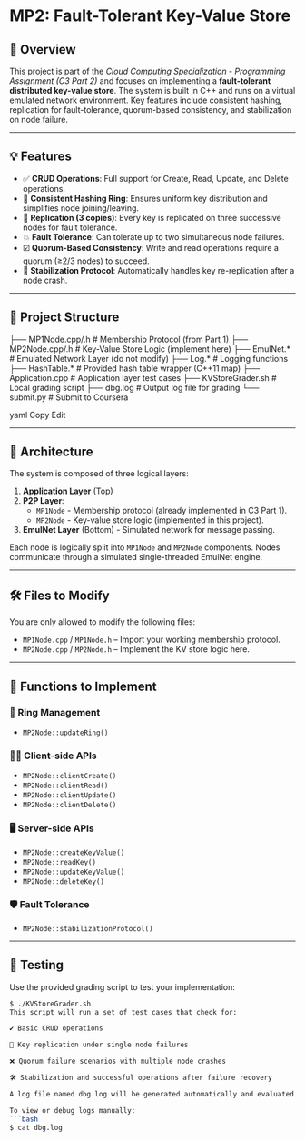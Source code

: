 # MP2: Fault-Tolerant Key-Value Store

## 📘 Overview

This project is part of the *Cloud Computing Specialization - Programming Assignment (C3 Part 2)* and focuses on implementing a **fault-tolerant distributed key-value store**. The system is built in C++ and runs on a virtual emulated network environment. Key features include consistent hashing, replication for fault-tolerance, quorum-based consistency, and stabilization on node failure.

---

## 💡 Features

- ✅ **CRUD Operations**: Full support for Create, Read, Update, and Delete operations.
- 🔁 **Consistent Hashing Ring**: Ensures uniform key distribution and simplifies node joining/leaving.
- 🔄 **Replication (3 copies)**: Every key is replicated on three successive nodes for fault tolerance.
- 💥 **Fault Tolerance**: Can tolerate up to two simultaneous node failures.
- ☑️ **Quorum-Based Consistency**: Write and read operations require a quorum (≥2/3 nodes) to succeed.
- 🔧 **Stabilization Protocol**: Automatically handles key re-replication after a node crash.

---

## 📂 Project Structure

├── MP1Node.cpp/.h # Membership Protocol (from Part 1)
├── MP2Node.cpp/.h # Key-Value Store Logic (implement here)
├── EmulNet.* # Emulated Network Layer (do not modify)
├── Log.* # Logging functions
├── HashTable.* # Provided hash table wrapper (C++11 map)
├── Application.cpp # Application layer test cases
├── KVStoreGrader.sh # Local grading script
├── dbg.log # Output log file for grading
└── submit.py # Submit to Coursera

yaml
Copy
Edit

---

## 🧱 Architecture

The system is composed of three logical layers:

1. **Application Layer** (Top)
2. **P2P Layer**:
   - `MP1Node` - Membership protocol (already implemented in C3 Part 1).
   - `MP2Node` - Key-value store logic (implemented in this project).
3. **EmulNet Layer** (Bottom) - Simulated network for message passing.

Each node is logically split into `MP1Node` and `MP2Node` components. Nodes communicate through a simulated single-threaded EmulNet engine.

---

## 🛠️ Files to Modify

You are only allowed to modify the following files:

- `MP1Node.cpp` / `MP1Node.h` – Import your working membership protocol.
- `MP2Node.cpp` / `MP2Node.h` – Implement the KV store logic here.

---

## 📌 Functions to Implement

### 🔄 Ring Management
- `MP2Node::updateRing()`

### 🧑‍💻 Client-side APIs
- `MP2Node::clientCreate()`
- `MP2Node::clientRead()`
- `MP2Node::clientUpdate()`
- `MP2Node::clientDelete()`

### 🖥️ Server-side APIs
- `MP2Node::createKeyValue()`
- `MP2Node::readKey()`
- `MP2Node::updateKeyValue()`
- `MP2Node::deleteKey()`

### 🛡️ Fault Tolerance
- `MP2Node::stabilizationProtocol()`

---

## 🧪 Testing

Use the provided grading script to test your implementation:

```bash
$ ./KVStoreGrader.sh
This script will run a set of test cases that check for:

✔️ Basic CRUD operations

🔁 Key replication under single node failures

❌ Quorum failure scenarios with multiple node crashes

🛠️ Stabilization and successful operations after failure recovery

A log file named dbg.log will be generated automatically and evaluated against expected log patterns.

To view or debug logs manually:
```bash
$ cat dbg.log